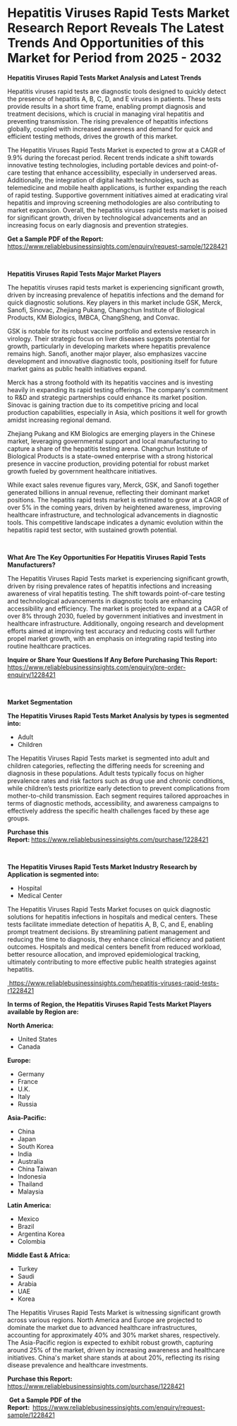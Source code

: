 <p><h1>Hepatitis Viruses Rapid Tests Market Research Report Reveals The Latest Trends And Opportunities of this Market for Period from 2025 - 2032</h1></p><p><strong>Hepatitis Viruses Rapid Tests Market Analysis and Latest Trends</strong></p>
<p><p>Hepatitis viruses rapid tests are diagnostic tools designed to quickly detect the presence of hepatitis A, B, C, D, and E viruses in patients. These tests provide results in a short time frame, enabling prompt diagnosis and treatment decisions, which is crucial in managing viral hepatitis and preventing transmission. The rising prevalence of hepatitis infections globally, coupled with increased awareness and demand for quick and efficient testing methods, drives the growth of this market.</p><p>The Hepatitis Viruses Rapid Tests Market is expected to grow at a CAGR of 9.9% during the forecast period. Recent trends indicate a shift towards innovative testing technologies, including portable devices and point-of-care testing that enhance accessibility, especially in underserved areas. Additionally, the integration of digital health technologies, such as telemedicine and mobile health applications, is further expanding the reach of rapid testing. Supportive government initiatives aimed at eradicating viral hepatitis and improving screening methodologies are also contributing to market expansion. Overall, the hepatitis viruses rapid tests market is poised for significant growth, driven by technological advancements and an increasing focus on early diagnosis and prevention strategies.</p></p>
<p><strong>Get a Sample PDF of the Report:&nbsp;</strong> <a href="https://www.reliablebusinessinsights.com/enquiry/request-sample/1228421?utm_campaign=3134&utm_medium=2&utm_source=Github&utm_content=ia&utm_term=14042025&utm_id=hepatitis-viruses-rapid-tests">https://www.reliablebusinessinsights.com/enquiry/request-sample/1228421</a></p>
<p>&nbsp;</p>
<p><strong>Hepatitis Viruses Rapid Tests Major Market Players</strong></p>
<p><p>The hepatitis viruses rapid tests market is experiencing significant growth, driven by increasing prevalence of hepatitis infections and the demand for quick diagnostic solutions. Key players in this market include GSK, Merck, Sanofi, Sinovac, Zhejiang Pukang, Changchun Institute of Biological Products, KM Biologics, IMBCA, ChangSheng, and Convac.</p><p>GSK is notable for its robust vaccine portfolio and extensive research in virology. Their strategic focus on liver diseases suggests potential for growth, particularly in developing markets where hepatitis prevalence remains high. Sanofi, another major player, also emphasizes vaccine development and innovative diagnostic tools, positioning itself for future market gains as public health initiatives expand.</p><p>Merck has a strong foothold with its hepatitis vaccines and is investing heavily in expanding its rapid testing offerings. The company's commitment to R&D and strategic partnerships could enhance its market position. Sinovac is gaining traction due to its competitive pricing and local production capabilities, especially in Asia, which positions it well for growth amidst increasing regional demand.</p><p>Zhejiang Pukang and KM Biologics are emerging players in the Chinese market, leveraging governmental support and local manufacturing to capture a share of the hepatitis testing arena. Changchun Institute of Biological Products is a state-owned enterprise with a strong historical presence in vaccine production, providing potential for robust market growth fueled by government healthcare initiatives.</p><p>While exact sales revenue figures vary, Merck, GSK, and Sanofi together generated billions in annual revenue, reflecting their dominant market positions. The hepatitis rapid tests market is estimated to grow at a CAGR of over 5% in the coming years, driven by heightened awareness, improving healthcare infrastructure, and technological advancements in diagnostic tools. This competitive landscape indicates a dynamic evolution within the hepatitis rapid test sector, with sustained growth potential.</p></p>
<p>&nbsp;</p>
<p><strong>What Are The Key Opportunities For Hepatitis Viruses Rapid Tests Manufacturers?</strong></p>
<p><p>The Hepatitis Viruses Rapid Tests market is experiencing significant growth, driven by rising prevalence rates of hepatitis infections and increasing awareness of viral hepatitis testing. The shift towards point-of-care testing and technological advancements in diagnostic tools are enhancing accessibility and efficiency. The market is projected to expand at a CAGR of over 8% through 2030, fueled by government initiatives and investment in healthcare infrastructure. Additionally, ongoing research and development efforts aimed at improving test accuracy and reducing costs will further propel market growth, with an emphasis on integrating rapid testing into routine healthcare practices.</p></p>
<p><strong>Inquire or Share Your Questions If Any Before Purchasing This Report:</strong> <a href="https://www.reliablebusinessinsights.com/enquiry/pre-order-enquiry/1228421?utm_campaign=3134&utm_medium=2&utm_source=Github&utm_content=ia&utm_term=14042025&utm_id=hepatitis-viruses-rapid-tests">https://www.reliablebusinessinsights.com/enquiry/pre-order-enquiry/1228421</a></p>
<p>&nbsp;</p>
<p><strong>Market Segmentation</strong></p>
<p><strong>The Hepatitis Viruses Rapid Tests Market Analysis by types is segmented into:</strong></p>
<p><ul><li>Adult</li><li>Children</li></ul></p>
<p><p>The Hepatitis Viruses Rapid Tests market is segmented into adult and children categories, reflecting the differing needs for screening and diagnosis in these populations. Adult tests typically focus on higher prevalence rates and risk factors such as drug use and chronic conditions, while children’s tests prioritize early detection to prevent complications from mother-to-child transmission. Each segment requires tailored approaches in terms of diagnostic methods, accessibility, and awareness campaigns to effectively address the specific health challenges faced by these age groups.</p></p>
<p><strong>Purchase this Report:&nbsp;</strong><a href="https://www.reliablebusinessinsights.com/purchase/1228421?utm_campaign=3134&utm_medium=2&utm_source=Github&utm_content=ia&utm_term=14042025&utm_id=hepatitis-viruses-rapid-tests">https://www.reliablebusinessinsights.com/purchase/1228421</a></p>
<p>&nbsp;</p>
<p><strong>The Hepatitis Viruses Rapid Tests Market Industry Research by Application is segmented into:</strong></p>
<p><ul><li>Hospital</li><li>Medical Center</li></ul></p>
<p><p>The Hepatitis Viruses Rapid Tests Market focuses on quick diagnostic solutions for hepatitis infections in hospitals and medical centers. These tests facilitate immediate detection of hepatitis A, B, C, and E, enabling prompt treatment decisions. By streamlining patient management and reducing the time to diagnosis, they enhance clinical efficiency and patient outcomes. Hospitals and medical centers benefit from reduced workload, better resource allocation, and improved epidemiological tracking, ultimately contributing to more effective public health strategies against hepatitis.</p></p>
<p><a href="https://www.reliablebusinessinsights.com/hepatitis-viruses-rapid-tests-r1228421?utm_campaign=3134&utm_medium=2&utm_source=Github&utm_content=ia&utm_term=14042025&utm_id=hepatitis-viruses-rapid-tests">&nbsp;https://www.reliablebusinessinsights.com/hepatitis-viruses-rapid-tests-r1228421</a></p>
<p><strong>In terms of Region, the Hepatitis Viruses Rapid Tests Market Players available by Region are:</strong></p>
<p>
    <p> <strong> North America: </strong>
        <ul>
            <li>United States</li>
            <li>Canada</li>
        </ul>
        </p> 
    <p> <strong> Europe: </strong>
        <ul>
            <li>Germany</li>
            <li>France</li>
            <li>U.K.</li>
            <li>Italy</li>
            <li>Russia</li>
        </ul>
        </p> 
    <p> <strong> Asia-Pacific: </strong>
        <ul>
            <li>China</li>
            <li>Japan</li>
            <li>South Korea</li>
            <li>India</li>
            <li>Australia</li>
            <li>China Taiwan</li>
            <li>Indonesia</li>
            <li>Thailand</li>
            <li>Malaysia</li>
        </ul>
        </p> 
    <p> <strong> Latin America: </strong>
        <ul>
            <li>Mexico</li>
            <li>Brazil</li>
            <li>Argentina Korea</li>
            <li>Colombia</li>
        </ul>
        </p> 
    <p> <strong> Middle East & Africa: </strong>
        <ul>
            <li>Turkey</li>
            <li>Saudi</li>
            <li>Arabia</li>
            <li>UAE</li>
            <li>Korea</li>
        </ul>
    </p>
    </p>
<p><p>The Hepatitis Viruses Rapid Tests Market is witnessing significant growth across various regions. North America and Europe are projected to dominate the market due to advanced healthcare infrastructures, accounting for approximately 40% and 30% market shares, respectively. The Asia-Pacific region is expected to exhibit robust growth, capturing around 25% of the market, driven by increasing awareness and healthcare initiatives. China's market share stands at about 20%, reflecting its rising disease prevalence and healthcare investments.</p></p>
<p><strong>Purchase this Report: </strong><a href="https://www.reliablebusinessinsights.com/purchase/1228421?utm_campaign=3134&utm_medium=2&utm_source=Github&utm_content=ia&utm_term=14042025&utm_id=hepatitis-viruses-rapid-tests">https://www.reliablebusinessinsights.com/purchase/1228421</a></p>
<p>&nbsp;<strong>Get a Sample PDF of the Report:&nbsp;&nbsp;</strong><a href="https://www.reliablebusinessinsights.com/enquiry/request-sample/1228421?utm_campaign=3134&utm_medium=2&utm_source=Github&utm_content=ia&utm_term=14042025&utm_id=hepatitis-viruses-rapid-tests">https://www.reliablebusinessinsights.com/enquiry/request-sample/1228421</a></p>
<p><strong></strong></p>
<p><p></p><p></p><p></p></p>